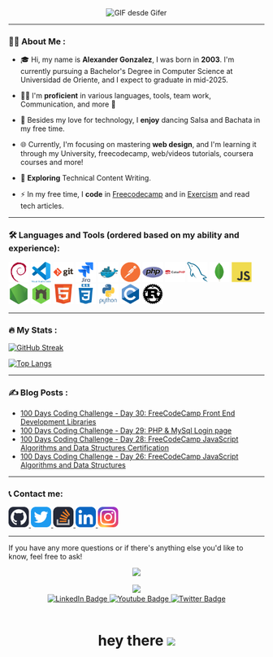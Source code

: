 <div align="center">
  <img src="https://i.gifer.com/6vIk.gif" alt="GIF desde Gifer" width="500">
</div>

---

### 👨‍💻 About Me :

- 🎓 Hi, my name is <b>Alexander Gonzalez</b>, I was born in <b>2003</b>. I'm currently pursuing a Bachelor's Degree in Computer Science at Universidad de Oriente, and I expect to graduate in mid-2025.

- 👩‍💻 I'm <b>proficient</b> in various languages, tools, team work, Communication, and more 🖤

- 🎵 Besides my love for technology,  I <b>enjoy</b> dancing Salsa and Bachata in my free time.

- 🌐 Currently, I'm focusing on mastering <b>web design</b>, and I'm learning it through my University, freecodecamp, web/videos tutorials, coursera courses and more!

- 🌱 <b>Exploring</b> Technical Content Writing.

- ⚡ In my free time, I <b>code</b> in <a href="https://www.freecodecamp.org">Freecodecamp</a> and in <a href="https://exercism.org" target="_blank">Exercism</a> and read tech articles.

---

### 🛠️ Languages and Tools (ordered based on my ability and experience):

<div id="languages">
  <img src="https://github.com/devicons/devicon/blob/master/icons/debian/debian-original.svg" title="Debian" alt="Debian" width="40" height="40"/>
  <img src="https://github.com/devicons/devicon/blob/master/icons/vscode/vscode-original-wordmark.svg" title="Vscode" alt="Vscode" width="40" height="40"/>
  <img src="https://github.com/devicons/devicon/blob/master/icons/git/git-original-wordmark.svg" title="Git" alt="Git" width="40" height="40"/>
  <img src="https://github.com/devicons/devicon/blob/master/icons/jira/jira-original-wordmark.svg" title="Jira" alt="Jira" width="40" height="40"/>
  <img src="https://github.com/devicons/devicon/blob/master/icons/docker/docker-original.svg" title="Docker" alt="Docker" width="40" height="40"/>
  <img src="https://github.com/devicons/devicon/blob/master/icons/postman/postman-original.svg" title="Postman" alt="Postman" width="40" height="40"/>
  <img src="https://github.com/devicons/devicon/blob/master/icons/php/php-original.svg" title="PHP" alt="PHP" width="40" height="40"/>
  <img src="https://github.com/devicons/devicon/blob/master/icons/cakephp/cakephp-original-wordmark.svg" title="CakePHP" alt="CakePHP" width="40" height="40"/>
  <img src="https://github.com/devicons/devicon/blob/master/icons/mysql/mysql-original.svg" title="Mysql" alt="Mysql" width="40" height="40"/>
  <img src="https://github.com/devicons/devicon/blob/master/icons/mongodb/mongodb-original.svg" title="MongoDB" alt="MongoDB" width="40" height="40"/>
  <img src="https://github.com/devicons/devicon/blob/master/icons/javascript/javascript-original.svg" title="JavaScript" alt="JavaScript" width="40" height="40"/>
  <img src="https://github.com/devicons/devicon/blob/master/icons/nodejs/nodejs-original.svg" title="Nodejs" alt="Nodejs" width="40" height="40"/>
  <img src="https://github.com/devicons/devicon/blob/master/icons/nodemon/nodemon-original.svg" title="Nodemon" alt="Nodemon" width="40" height="40"/>
  <img src="https://github.com/devicons/devicon/blob/master/icons/html5/html5-original.svg" title="HTML5" alt="HTML" width="40" height="40"/>
  <img src="https://github.com/devicons/devicon/blob/master/icons/css3/css3-plain-wordmark.svg" title="CSS3" alt="CSS" width="40" height="40"/>
  <img src="https://github.com/devicons/devicon/blob/master/icons/python/python-original-wordmark.svg" title="Python" alt="Python" width="40" height="40"/>
  <img src="https://github.com/devicons/devicon/blob/master/icons/c/c-original.svg" title="C" alt="C" width="40" height="40"/>
  <img src="https://github.com/devicons/devicon/blob/master/icons/rust/rust-original.svg" title="Rust" alt="Rust" width="40" height="40"/>
</div>


---

### 🔥 My Stats :

[![GitHub Streak](http://github-readme-streak-stats.herokuapp.com?user=AlexMGP7&theme=dark)](https://git.io/streak-stats)

[![Top Langs](https://github-readme-stats.vercel.app/api/top-langs/?username=AlexMGP7&layout=compact&theme=dark)](https://github.com/anuraghazra/github-readme-stats)

---

### ✍️ Blog Posts :

<!-- BLOG-POST-LIST:START -->
- [100 Days Coding Challenge - Day 30: FreeCodeCamp Front End Development Libraries](https://dev.to/alexmgp7/100-days-coding-challenge-day-30-freecodecamp-front-end-development-libraries-47p6)
- [100 Days Coding Challenge - Day 29: PHP &amp; MySql Login page](https://dev.to/alexmgp7/100-days-coding-challenge-day-29-php-mysql-login-page-3dg4)
- [100 Days Coding Challenge - Day 28: FreeCodeCamp JavaScript Algorithms and Data Structures Certification](https://dev.to/alexmgp7/100-days-coding-challenge-day-28-freecodecamp-javascript-algorithms-and-data-structures-certification-3268)
- [100 Days Coding Challenge - Day 26: FreeCodeCamp JavaScript Algorithms and Data Structures](https://dev.to/alexmgp7/100-days-coding-challenge-day-27-freecodecamp-javascript-algorithms-and-data-structures-276k)
<!-- BLOG-POST-LIST:END -->

---

### 📞 Contact me:

<div>
  <a target="_blank" href="https://github.com/alexmgp7">
    <img src="https://raw.githubusercontent.com/tandpfun/skill-icons/de91fca307a83d75fc5b1f6ce24540454acead41/icons/Github-Dark.svg" width="40" height="40">
  </a>
  <a target="_blank" href="https://twitter.com/apastena" rel="nofollow">
    <img src="https://raw.githubusercontent.com/tandpfun/skill-icons/de91fca307a83d75fc5b1f6ce24540454acead41/icons/Twitter.svg" width="40" height="40">
  </a>
  <a target="_blank" href="https://stackoverflow.com/users/19379346/alexmgp7" rel="nofollow">
    <img src="https://raw.githubusercontent.com/tandpfun/skill-icons/de91fca307a83d75fc5b1f6ce24540454acead41/icons/StackOverflow-Dark.svg" width="40" height="40">
  </a>
  <a target="_blank" href="https://www.linkedin.com/in/alexander-gonz%C3%A1lez-67496a1a6/" rel="nofollow">
    <img src="https://raw.githubusercontent.com/tandpfun/skill-icons/de91fca307a83d75fc5b1f6ce24540454acead41/icons/LinkedIn.svg" width="40" height="40">
  </a>
  <a target="_blank" href="https://instagram.com/alexmgp7" rel="nofollow">
    <img src="https://raw.githubusercontent.com/tandpfun/skill-icons/de91fca307a83d75fc5b1f6ce24540454acead41/icons/Instagram.svg" width="40" height="40">
  </a>
</div>


---

If you have any more questions or if there's anything else you'd like to know, feel free to ask!
  
<p align="center" dir="auto">
  <a target="_blank" rel="noopener noreferrer nofollow" href="https://raw.githubusercontent.com/trinib/trinib/a5f17399d881c5651a89bfe4a621014b08346cf0/images/marquee.svg"><img src="https://raw.githubusercontent.com/trinib/trinib/a5f17399d881c5651a89bfe4a621014b08346cf0/images/marquee.svg" style="max-width: 100%;"></a>
</p>

<div id="header" align="center">
  <img src="https://media.giphy.com/media/v1.Y2lkPTc5MGI3NjExNDYwOTI4YWQ0Y2M3ZWFkNWU4OWU2ODBjNjA1ODk5MTg5YzNlMGE0OSZlcD12MV9pbnRlcm5hbF9naWZzX2dpZklkJmN0PXM/gjrYDwbjnK8x36xZIO/giphy.gif" width="200"/>
</div>

<div id="badges" align="center">
  <a target="_blank" href="https://www.linkedin.com/in/alexander-gonz%C3%A1lez-67496a1a6/">
    <img src="https://img.shields.io/badge/LinkedIn-blue?style=for-the-badge&logo=linkedin&logoColor=white" alt="LinkedIn Badge"/>
  </a>
  <a target="_blank" href="https://www.youtube.com/channel/UCBalRazSHzduy92EZzVxbUA">
    <img src="https://img.shields.io/badge/YouTube-red?style=for-the-badge&logo=youtube&logoColor=white" alt="Youtube Badge"/>
  </a>
  <a target="_blank" href="https://twitter.com/apastena">
    <img src="https://img.shields.io/badge/Twitter-blue?style=for-the-badge&logo=twitter&logoColor=white" alt="Twitter Badge"/>
  </a>
</div>

<div id="counter" align="center"><img src="https://komarev.com/ghpvc/?username=AlexMGP7&style=flat-square&color=blue" alt=""/></div>

<div id="hi" align="center"><h1>
  hey there
  <img src="https://media.giphy.com/media/hvRJCLFzcasrR4ia7z/giphy.gif" width="30px"/>
</h1></div>
